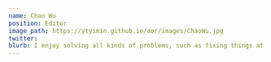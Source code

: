 ```yaml
---
name: Chao Wu
position: Editor
image_path: https://ytyimin.github.io/aor/images/ChaoWu.jpg
twitter: 
blurb: I enjoy solving all kinds of problems, such as fixing things at home, debugging a program, or solving a math question.
---
```

